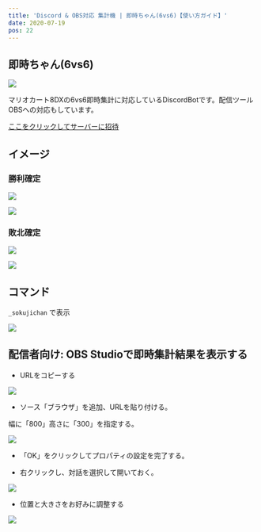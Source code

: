 ```yaml
---
title: 'Discord & OBS対応 集計機 | 即時ちゃん(6vs6)【使い方ガイド】'
date: 2020-07-19
pos: 22
---
```


## 即時ちゃん(6vs6)

![](https://i.imgur.com/UyoqkLn.png)

マリオカート8DXの6vs6即時集計に対応しているDiscordBotです。配信ツールOBSへの対応もしています。

[ここをクリックしてサーバーに招待](https://discord.com/api/oauth2/authorize?client_id=716931790865956904&permissions=3136&scope=bot)


## イメージ

### 勝利確定
![](https://i.imgur.com/xCeXW7l.png)

![](https://i.imgur.com/mYk2DJP.png)

### 敗北確定
![](https://i.imgur.com/OyeXY2J.png)

![](https://i.imgur.com/QouWtTH.png)

## コマンド

`_sokujichan` で表示

![](https://i.imgur.com/s2RkRL0.png)

## 配信者向け: OBS Studioで即時集計結果を表示する

- URLをコピーする

![](https://i.imgur.com/jVjy21Y.png)

- ソース「ブラウザ」を追加、URLを貼り付ける。

幅に「800」高さに「300」を指定する。

![](https://i.imgur.com/NGyFSVW.png)

- 「OK」をクリックしてプロパティの設定を完了する。

- 右クリックし、対話を選択して開いておく。

![](https://i.imgur.com/Yr0wihg.png)

- 位置と大きさをお好みに調整する

![](https://i.imgur.com/k9CFreI.jpg)
